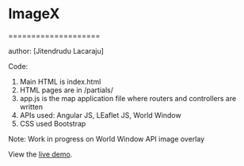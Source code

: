 # ImageX
====================

author: [Jitendrudu Lacaraju]

Code: 
1. Main HTML is index.html
2. HTML pages are in /partials/
3. app.js is the map application file where routers and controllers are written
4. APIs used: Angular JS, LEaflet JS, World Window
5. CSS used Bootstrap

Note: Work in progress on World Window API image overlay

View the [live demo]().

